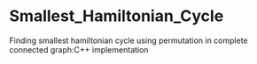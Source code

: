 # Smallest_Hamiltonian_Cycle
Finding smallest hamiltonian cycle using permutation in complete connected graph:C++ implementation
